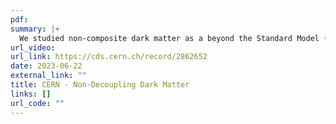 ```yaml
---
pdf: 
summary: |+
  We studied non-composite dark matter as a beyond the Standard Model (BSM) scalar field charged under the Electroweak interaction in the context of geometric Effective Field Theory.  We focus on scalar Loryon models that acquire more than half the particle’s mass from the Higgs mechanism and found four surviving BSM candidates using experimental bounds already established, including the scalar singlet and electroweak doublet, triplet, and quartet, all assumed to be colourless and carry additional Z2 charge to prohibit further decay. We compare the relic abundance result with previous studies and conclude that only the high-mas islands survive for the BSM scalar singlet if we accept that dark matter receives most of its mass from the Higgs.  
url_video: 
url_link: https://cds.cern.ch/record/2862652
date: 2023-06-22
external_link: ""
title: CERN - Non-Decoupling Dark Matter
links: []
url_code: ""
---
```



